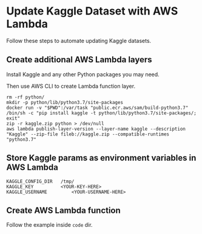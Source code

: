 # Update Kaggle Dataset with AWS Lambda

Follow these steps to automate updating Kaggle datasets.

## Create additional AWS Lambda layers

Install Kaggle and any other Python packages you may need. 

Then use AWS CLI to create Lambda function layer.

```
rm -rf python/
mkdir -p python/lib/python3.7/site-packages
docker run -v "$PWD":/var/task "public.ecr.aws/sam/build-python3.7" /bin/sh -c "pip install kaggle -t python/lib/python3.7/site-packages/; exit"
zip -r kaggle.zip python > /dev/null
aws lambda publish-layer-version --layer-name kaggle --description "Kaggle" --zip-file fileb://kaggle.zip --compatible-runtimes "python3.7"
```

## Store Kaggle params as environment variables in AWS Lambda

```
KAGGLE_CONFIG_DIR	/tmp/
KAGGLE_KEY	        <YOUR-KEY-HERE>
KAGGLE_USERNAME	        <YOUR-USERNAME-HERE>
```

## Create AWS Lambda function

Follow the example inside `code` dir.
